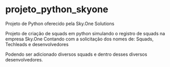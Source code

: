 # projeto_python_skyone
Projeto de Python oferecido pela Sky.One Solutions

Projeto de criação de squads em python simulando o registro de squads na empresa Sky.One
Contando com a solicitação dos nomes de: Squads, Techleads e desenvolvedores

Podendo ser adicionado diversos squads e dentro desses diversos desenvolvedores.
